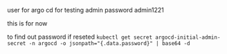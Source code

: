 user for argo cd for testing
admin
password 
admin1221

this is for now

to find out password if reseted
`kubectl get secret argocd-initial-admin-secret -n argocd -o jsonpath="{.data.password}" | base64 -d`
